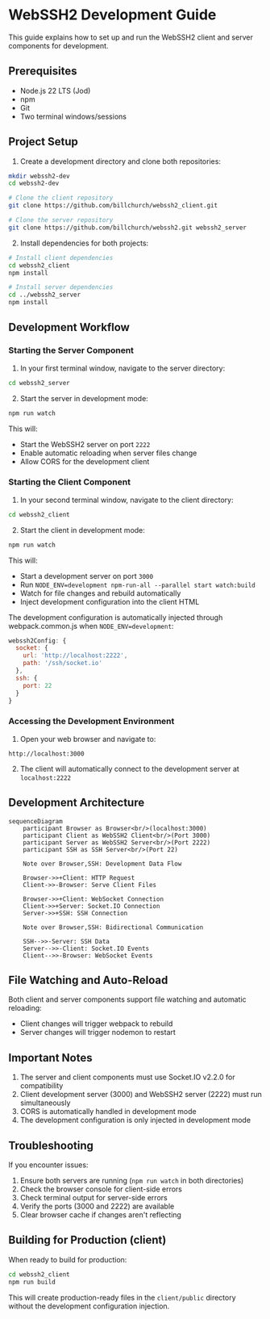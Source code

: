 # WebSSH2 Development Guide

This guide explains how to set up and run the WebSSH2 client and server components for development.

## Prerequisites

- Node.js 22 LTS (Jod)
- npm
- Git
- Two terminal windows/sessions

## Project Setup

1. Create a development directory and clone both repositories:

```bash
mkdir webssh2-dev
cd webssh2-dev

# Clone the client repository
git clone https://github.com/billchurch/webssh2_client.git

# Clone the server repository
git clone https://github.com/billchurch/webssh2.git webssh2_server
```

2. Install dependencies for both projects:

```bash
# Install client dependencies
cd webssh2_client
npm install

# Install server dependencies
cd ../webssh2_server
npm install
```

## Development Workflow

### Starting the Server Component

1. In your first terminal window, navigate to the server directory:

```bash
cd webssh2_server
```

2. Start the server in development mode:

```bash
npm run watch
```

This will:
- Start the WebSSH2 server on port `2222`
- Enable automatic reloading when server files change
- Allow CORS for the development client

### Starting the Client Component

1. In your second terminal window, navigate to the client directory:

```bash
cd webssh2_client
```

2. Start the client in development mode:

```bash
npm run watch
```

This will:
- Start a development server on port `3000`
- Run `NODE_ENV=development npm-run-all --parallel start watch:build`
- Watch for file changes and rebuild automatically
- Inject development configuration into the client HTML

The development configuration is automatically injected through webpack.common.js when `NODE_ENV=development`:

```javascript
webssh2Config: {
  socket: { 
    url: 'http://localhost:2222', 
    path: '/ssh/socket.io' 
  },
  ssh: { 
    port: 22 
  }
}
```

### Accessing the Development Environment

1. Open your web browser and navigate to:
```
http://localhost:3000
```

2. The client will automatically connect to the development server at `localhost:2222`

## Development Architecture

```mermaid
sequenceDiagram
    participant Browser as Browser<br/>(localhost:3000)
    participant Client as WebSSH2 Client<br/>(Port 3000)
    participant Server as WebSSH2 Server<br/>(Port 2222)
    participant SSH as SSH Server<br/>(Port 22)

    Note over Browser,SSH: Development Data Flow
    
    Browser->>+Client: HTTP Request
    Client->>-Browser: Serve Client Files
    
    Browser->>+Client: WebSocket Connection
    Client->>+Server: Socket.IO Connection
    Server->>+SSH: SSH Connection
    
    Note over Browser,SSH: Bidirectional Communication
    
    SSH-->>-Server: SSH Data
    Server-->>-Client: Socket.IO Events
    Client-->>-Browser: WebSocket Events
```

## File Watching and Auto-Reload

Both client and server components support file watching and automatic reloading:

- Client changes will trigger webpack to rebuild
- Server changes will trigger nodemon to restart

## Important Notes

1. The server and client components must use Socket.IO v2.2.0 for compatibility
2. Client development server (3000) and WebSSH2 server (2222) must run simultaneously
3. CORS is automatically handled in development mode
4. The development configuration is only injected in development mode

## Troubleshooting

If you encounter issues:

1. Ensure both servers are running (`npm run watch` in both directories)
2. Check the browser console for client-side errors
3. Check terminal output for server-side errors
4. Verify the ports (3000 and 2222) are available
5. Clear browser cache if changes aren't reflecting

## Building for Production (client)

When ready to build for production:

```bash
cd webssh2_client
npm run build
```

This will create production-ready files in the `client/public` directory without the development configuration injection.